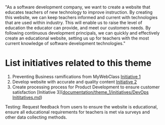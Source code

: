 "As a software development company, we want to create a website that educates teachers of new technology to improve instruction. By creating this website, we can keep teachers informed and current with technologies that are used within industry. This will enable us to raise the level of education the educator can provide, and meet our customers needs. By following continuous development principals, we can quickly and effectively create an educational website, setting us up for teachers with the most current knowledge of software development technologies."



# List initiatives related to this theme
1. Preventing Business ramifications from MyWebClass [Initiative 1](https://github.com/bsibanda3/mywebclass-agile-docs/blob/main/documentation/theme_1/initiatives/Legal%20Initiative.md)
2. Develop website with accurate and quality content [Initiative 2]([documentation/theme_1/initiatives/WebsiteCreateInitatives.md](https://github.com/bsibanda3/mywebclass-agile-docs/blob/main/documentation/theme_1/initiatives/WebsiteCreateInitatives.md))
3. Create processing process for Product Development to ensure customer satisfaction [Initiative 3]([documentation/theme_1/initiatives/DevOps Inititatives.md](https://github.com/bsibanda3/mywebclass-agile-docs/blob/main/documentation/theme_1/initiatives/DevOps%20Inititatives.md))

Testing: Request feedback from users to ensure the website is educational, ensure all educational requirements for teachers is met via surveys and other data collecting methods.
